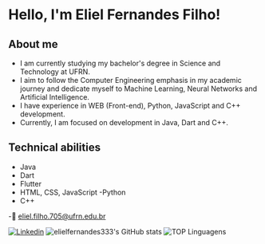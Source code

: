 # Hello, I'm Eliel Fernandes Filho!

## About me
- I am currently studying my bachelor's degree in Science and Technology at UFRN.
- I aim to follow the Computer Engineering emphasis in my academic journey and dedicate myself to Machine Learning, Neural Networks and Artificial Intelligence.
- I have experience in WEB (Front-end), Python, JavaScript and C++ development.
- Currently, I am focused on development in Java, Dart and C++.

## Technical abilities
- Java
- Dart
- Flutter
- HTML, CSS, JavaScript
-Python
- C++

-📧 eliel.filho.705@ufrn.edu.br

[![Linkedin](https://img.shields.io/badge/LinkedIn-0077B5?style=for-the-badge&logo=linkedin&logoColor=white)](https://www.linkedin.com/in/eliel-fernandes-087ab016a/)
![elielfernandes333's GitHub stats](https://github-readme-stats.vercel.app/api?username=elielfernandes333&show_icons=true&theme=dracula)
![TOP Linguagens](https://github-readme-stats.vercel.app/api/top-langs/?username=elielfernandes333&layout=compact&theme=dracula)
